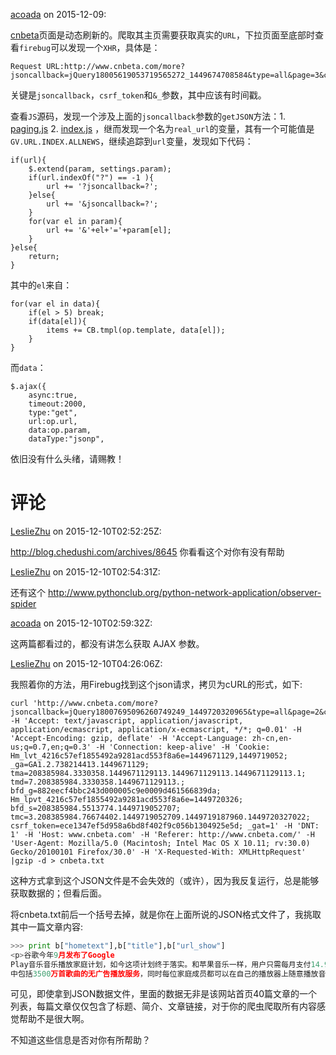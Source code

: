 [acoada](https://github.com/acoada) on 2015-12-09:


[cnbeta](http://www.cnbeta.com)页面是动态刷新的。爬取其主页需要获取真实的`URL`，下拉页面至底部时查看`firebug`可以发现一个`XHR`，具体是：

    Request URL:http://www.cnbeta.com/more?jsoncallback=jQuery18005619053719565272_1449674708584&type=all&page=3&csrf_token=767438b0585779df6c1ef0c580d18a3cde81fb52&_=1449680413534

关键是`jsoncallback`，`csrf_token`和`&_`参数，其中应该有时间戳。

查看`JS`源码，发现一个涉及上面的`jsoncallback`参数的`getJSON`方法：1. [paging.js](http://www.cnbeta.com/assets/js/pages/paging.js?v=2014) 2. [index.js](http://www.cnbeta.com/assets/js/pages/index.js?v=2014) ，继而发现一个名为`real_url`的变量，其有一个可能值是`GV.URL.INDEX.ALLNEWS`，继续追踪到`url`变量，发现如下代码：

    if(url){
        $.extend(param, settings.param);
        if(url.indexOf("?") == -1 ){
            url += '?jsoncallback=?';
        }else{
            url += '&jsoncallback=?';
        }
        for(var el in param){
            url += '&'+el+'='+param[el];
        }
    }else{
        return;
    }

其中的`el`来自：

    for(var el in data){
        if(el > 5) break;
        if(data[el]){
            items += CB.tmpl(op.template, data[el]);
        }
    }

而`data`：

    $.ajax({
        async:true,
        timeout:2000,
        type:"get",
        url:op.url,
        data:op.param,
        dataType:"jsonp",

依旧没有什么头绪，请赐教！


# 评论


[LeslieZhu](https://github.com/LeslieZhu) on 2015-12-10T02:52:25Z:

 http://blog.chedushi.com/archives/8645 你看看这个对你有没有帮助 

[LeslieZhu](https://github.com/LeslieZhu) on 2015-12-10T02:54:31Z:

 还有这个 http://www.pythonclub.org/python-network-application/observer-spider  

[acoada](https://github.com/acoada) on 2015-12-10T02:59:32Z:

 这两篇都看过的，都没有讲怎么获取 AJAX 参数。 

[LeslieZhu](https://github.com/LeslieZhu) on 2015-12-10T04:26:06Z:

 
我照着你的方法，用Firebug找到这个json请求，拷贝为cURL的形式，如下:

```
curl 'http://www.cnbeta.com/more?jsoncallback=jQuery18007695096260749249_1449720320965&type=all&page=2&csrf_token=a6e20533b07adb18018e89bc6c90eb6df3c25f33&_=1449720329349' -H 'Accept: text/javascript, application/javascript, application/ecmascript, application/x-ecmascript, */*; q=0.01' -H 'Accept-Encoding: gzip, deflate' -H 'Accept-Language: zh-cn,en-us;q=0.7,en;q=0.3' -H 'Connection: keep-alive' -H 'Cookie: Hm_lvt_4216c57ef1855492a9281acd553f8a6e=1449671129,1449719052; _ga=GA1.2.738214413.1449671129; tma=208385984.3330358.1449671129113.1449671129113.1449671129113.1; tmd=7.208385984.3330358.1449671129113.; bfd_g=882eecf4bbc243d000005c9e0009d461566839da; Hm_lpvt_4216c57ef1855492a9281acd553f8a6e=1449720326; bfd_s=208385984.5513774.1449719052707; tmc=3.208385984.76674402.1449719052709.1449719187960.1449720327022; csrf_token=ece1347ef5d958a6bd8f402f9c056b1304925e5d; _gat=1' -H 'DNT: 1' -H 'Host: www.cnbeta.com' -H 'Referer: http://www.cnbeta.com/' -H 'User-Agent: Mozilla/5.0 (Macintosh; Intel Mac OS X 10.11; rv:30.0) Gecko/20100101 Firefox/30.0' -H 'X-Requested-With: XMLHttpRequest' |gzip -d > cnbeta.txt
```

这种方式拿到这个JSON文件是不会失效的（或许），因为我反复运行，总是能够获取数据的；但看后面。


将cnbeta.txt前后一个括号去掉，就是你在上面所说的JSON格式文件了，我挑取其中一篇文章内容:

```python
>>> print b["hometext"],b["title"],b["url_show"]
<p>谷歌今年9月发布了Google
Play音乐音乐播放家庭计划，如今这项计划终于落实。和苹果音乐一样，用户只需每月支付14.99美元，就可以与五位家庭成员共享谷歌流媒体音乐库。其
中包括3500万首歌曲的无广告播放服务，同时每位家庭成员都可以在自己的播放器上随意播放音乐。</p> Google Play音乐家庭计划本周上线 /articles/455725.htm
```

可见，即使拿到JSON数据文件，里面的数据无非是该网站首页40篇文章的一个列表，每篇文章仅仅包含了标题、简介、文章链接，对于你的爬虫爬取所有内容感觉帮助不是很大啊。

不知道这些信息是否对你有所帮助？ 

